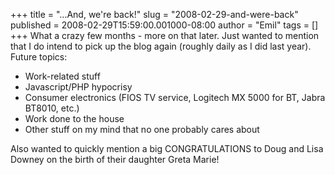 +++
title = "...And, we're back!"
slug = "2008-02-29-and-were-back"
published = 2008-02-29T15:59:00.001000-08:00
author = "Emil"
tags = []
+++
What a crazy few months - more on that later. Just wanted to mention
that I do intend to pick up the blog again (roughly daily as I did last
year). Future topics:  

-   Work-related stuff
-   Javascript/PHP hypocrisy  
-   Consumer electronics (FIOS TV service, Logitech MX 5000 for BT,
    Jabra BT8010, etc.)
-   Work done to the house
-   Other stuff on my mind that no one probably cares about  

Also wanted to quickly mention a big CONGRATULATIONS to Doug and Lisa
Downey on the birth of their daughter Greta Marie!
